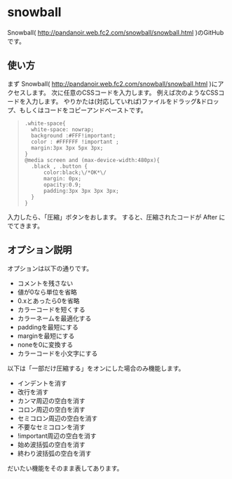 snowball
========
Snowball( http://pandanoir.web.fc2.com/snowball/snowball.html )のGitHubです。
## 使い方
まず Snowball( http://pandanoir.web.fc2.com/snowball/snowball.html )にアクセスします。
次に任意のCSSコードを入力します。
例えば次のようなCSSコードを入力します。
やりかたは(対応していれば)ファイルをドラッグ&ドロップ、もしくはコードをコピーアンドペーストです。
>     .white-space{
>     	white-space: nowrap;
>     	background :#FFF!important;
>     	color : #FFFFFF !important ;
>     	margin:3px 3px 5px 3px;
>     }
>     @media screen and (max-device-width:480px){
>     	.black , .button {
>     		color:black;\/*OK*\/
>     		margin: 0px;
>     		opacity:0.9;
>     		padding:3px 3px 3px 3px;
>     	}
>     }

入力したら、「圧縮」ボタンをおします。
すると、圧縮されたコードが After にでてきます。

## オプション説明

オプションは以下の通りです。
+ コメントを残さない
+ 値が0なら単位を省略
+ 0.xとあったら0を省略
+ カラーコードを短くする
+ カラーネームを最適化する
+ paddingを最短にする
+ marginを最短にする
+ noneを0に変換する
+ カラーコードを小文字にする

以下は「一部だけ圧縮する」をオンにした場合のみ機能します。
+ インデントを消す
+ 改行を消す
+ カンマ周辺の空白を消す
+ コロン周辺の空白を消す
+ セミコロン周辺の空白を消す
+ 不要なセミコロンを消す
+ !important周辺の空白を消す
+ 始め波括弧の空白を消す
+ 終わり波括弧の空白を消す

だいたい機能をそのまま表してあります。